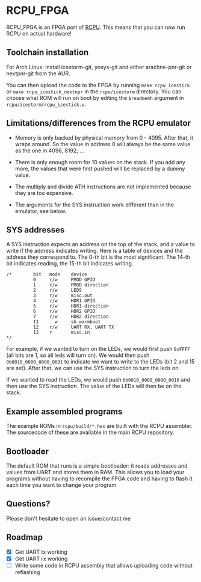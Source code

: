 # RCPU_FPGA

RCPU_FPGA is an FPGA port of [RCPU](https://github.com/redfast00/RCPU_FPGA). This means that you can now run RCPU on actual hardware!

## Toolchain installation

For Arch Linux: install icestorm-git, yosys-git and either arachne-pnr-git or nextpnr-git from the AUR.

You can then upload the code to the FPGA by running `make rcpu_icestick` or `make rcpu_icestick_nextnpr`
in the `rcpu/icestorm` directory. You can choose what ROM will run on boot by editing
the `$readmemh` argument in `rcpu/icestorm/rcpu_icestick.v`.

## Limitations/differences from the RCPU emulator

- Memory is only backed by physical memory from 0 - 4095. After that, it wraps around.
  So the value in address 0 will always be the same value as the one in 4096, 8192, ...

- There is only enough room for 10 values on the
stack. If you add any more, the values that were
first pushed will be replaced by a dummy value.

- The multiply and divide ATH instructions are not implemented because they are too expensive.

- The arguments for the SYS instruction work different than in the emulator, see below.

## SYS addresses

A SYS instruction expects an address on the top of the stack, and a value to write if the address indicates writing. Here is a table of devices and the address they correspond to. The 0-th bit is the most significant. The 14-th bit indicates reading, the 15-th bit indicates writing.
```
/*        bit   mode    device
          0     r/w     PMOD GPIO
          1     r/w     PMOD direction
          2     r/w     LEDS
          3     r/w     misc.out
          4     r/w     HDR1 GPIO
          5     r/w     HDR1 direction
          6     r/w     HDR2 GPIO
          7     r/w     HDR2 direction
          11      w     sb_warmboot
          12    r/w     UART RX, UART TX
          13    r       misc.in
*/
```

For example, if we wanted to turn on the LEDs, we would first push `0xFFFF` (all bits are 1, so all leds will turn on). We would then push `0b0010_0000_0000_0001` to indicate we want to write to the LEDs (bit 2 and 15 are set). After that, we can use the SYS instruction to turn the leds on.

If we wanted to read the LEDs, we would push `0b0010_0000_0000_0010` and then use the SYS instruction. The value of the LEDs will then be on the stack.

## Example assembled programs

The example ROMs in `rcpu/build/*.hex` are built with the RCPU assembler. The sourcecode
of these are available in the main RCPU repository.

## Bootloader

The default ROM that runs is a simple bootloader: it reads addresses and values from UART
and stores them in RAM. This allows you to load your programs without having to recompile the
FPGA code and having to flash it each time you want to change your program

## Questions?

Please don't hesitate to open an issue/contact me

## Roadmap

- [X] Get UART tx working
- [X] Get UART rx working
- [ ] Write some code in RCPU assembly that allows uploading code without reflashing

